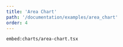 ```yaml
---
title: 'Area Chart'
path: '/documentation/examples/area_chart'
order: 4
---
```


<area-chart></area-chart>

`embed:charts/area-chart.tsx`
